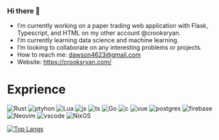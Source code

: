 ### Hi there 👋

- I’m currently working on a paper trading web application with Flask, Typescript, and HTML on my other account @crooksryan.
- I’m currently learning data science and machine learning.
- I’m looking to collaborate on any interesting problems or projects.
- How to reach me: dawson4623@gmail.com
- Website: https://crooksryan.com/


# Exprience
![Rust](https://img.shields.io/badge/rust-%23000000.svg?style=for-the-badge&logo=rust&logoColor=white)
![ptyhon](https://img.shields.io/badge/Python-FFD43B?style=for-the-badge&logo=python&logoColor=blue)
![Lua](https://img.shields.io/badge/lua-%232C2D72.svg?style=for-the-badge&logo=lua&logoColor=white)
![js](https://img.shields.io/badge/JavaScript-323330?style=for-the-badge&logo=javascript&logoColor=F7DF1E)
![ts](https://img.shields.io/badge/TypeScript-007ACC?style=for-the-badge&logo=typescript&logoColor=white)
![Go](https://img.shields.io/badge/go-%2300ADD8.svg?style=for-the-badge&logo=go&logoColor=white)
![c](https://img.shields.io/badge/C-00599C?style=for-the-badge&logo=c&logoColor=white)
![vue](https://img.shields.io/badge/Vue.js-35495E?style=for-the-badge&logo=vuedotjs&logoColor=4FC08D)
![postgres](https://img.shields.io/badge/PostgreSQL-316192?style=for-the-badge&logo=postgresql&logoColor=white)
![firebase](https://img.shields.io/badge/firebase-ffca28?style=for-the-badge&logo=firebase&logoColor=black)
![Neovim](https://img.shields.io/badge/NeoVim-%2357A143.svg?&style=for-the-badge&logo=neovim&logoColor=white)
![vscode](https://img.shields.io/badge/VSCode-0078D4?style=for-the-badge&logo=visual%20studio%20code&logoColor=white)
![NixOS](https://img.shields.io/badge/NIXOS-5277C3.svg?style=for-the-badge&logo=NixOS&logoColor=white)

[![Top Langs](https://github-readme-stats-vert-gamma.vercel.app/api/top-langs/?username=rdawson46&size_weight=0.5&count_weight=0.5&layout=compact&hide_border=true&bg_color=00000000&text_color=ffffff&title_color=ffffff)](https://github.com/rdawson46/github-readme-stats)
